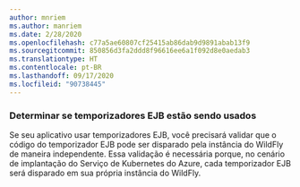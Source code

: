 ```yaml
---
author: mnriem
ms.author: manriem
ms.date: 2/28/2020
ms.openlocfilehash: c77a5ae60807cf25415ab86dab9d9891abab13f9
ms.sourcegitcommit: 850856d3fa2ddd8f96616ee6a1f092d8e0aedab3
ms.translationtype: HT
ms.contentlocale: pt-BR
ms.lasthandoff: 09/17/2020
ms.locfileid: "90738445"
---
```

### <a name="determine-whether-ejb-timers-are-in-use"></a>Determinar se temporizadores EJB estão sendo usados

Se seu aplicativo usar temporizadores EJB, você precisará validar que o código do temporizador EJB pode ser disparado pela instância do WildFly de maneira independente. Essa validação é necessária porque, no cenário de implantação do Serviço de Kubernetes do Azure, cada temporizador EJB será disparado em sua própria instância do WildFly.
